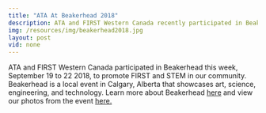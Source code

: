 ```yaml
---
title: "ATA At Beakerhead 2018"
description: ATA and FIRST Western Canada recently participated in Beakerhead, a local event that showcases art, science, engineering, and technology
img: /resources/img/beakerhead2018.jpg
layout: post
vid: none
---
```

ATA and FIRST Western Canada participated in Beakerhead this week, September 19 to 22 2018, to promote FIRST and STEM in our community. Beakerhead is a local event in Calgary, Alberta that showcases art, science, engineering, and technology. Learn more about Beakerhead [here](beakerhead.com) and view our photos from the event [here.](/media/photos)